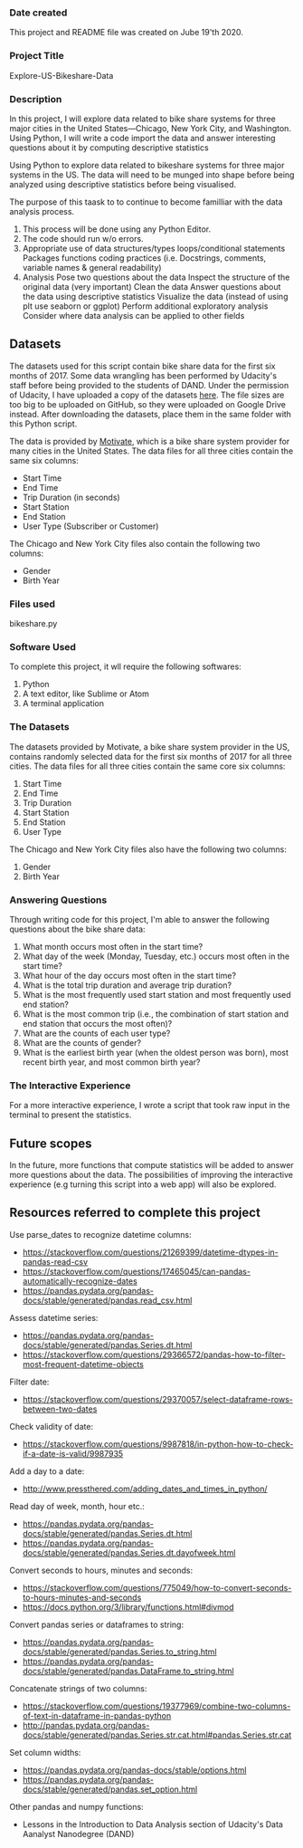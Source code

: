 ### Date created
This project and README file was created on Jube 19'th 2020.

### Project Title
Explore-US-Bikeshare-Data

### Description
In this project, I will explore data related to bike share systems for three major cities in the United States—Chicago, New York City, and Washington. Using Python, I will write a code import the data and answer interesting questions about it by computing descriptive statistics

Using Python to explore data related to bikeshare systems for three major systems in the US. 
The data will need to be munged into shape before being analyzed using descriptive statistics before being visualised.

The purpose of this taask to to continue to become familliar with the data analysis process.

   1. This process will be done using any Python Editor.
   2. The code should run w/o errors.
   3. Appropriate use of
        data structures/types
        loops/conditional statements
        Packages
        functions
        coding practices (i.e. Docstrings, comments, variable names & general readability)
   4. Analysis
        Pose two questions about the data
        Inspect the structure of the original data (very important)
        Clean the data
        Answer questions about the data using descriptive statistics
        Visualize the data (instead of using plt use seaborn or ggplot)
        Perform additional exploratory analysis
        Consider where data analysis can be applied to other fields

## Datasets
The datasets used for this script contain bike share data for the first six months of 2017. Some data wrangling has been performed by Udacity's staff before being provided to the students of DAND. Under the permission of Udacity, I have uploaded a copy of the datasets [here](https://drive.google.com/open?id=16FfhNDfAh0DvTIRw9r0plmWZlHPEcBa4). The file sizes are too big to be uploaded on GitHub, so they were uploaded on Google Drive instead. After downloading the datasets, place them in the same folder with this Python script.

The data is provided by [Motivate](https://www.motivateco.com/), which is a bike share system provider for many cities in the United States. The data files for all three cities contain the same six columns:
* Start Time
* End Time
* Trip Duration (in seconds)
* Start Station
* End Station
* User Type (Subscriber or Customer)

The Chicago and New York City files also contain the following two columns:
* Gender
* Birth Year

### Files used
bikeshare.py

### Software Used
To complete this project, it wll require the following softwares:
   1. Python
   2. A text editor, like Sublime or Atom
   3. A terminal application

### The Datasets
The datasets provided by Motivate, a bike share system provider in the US, contains randomly selected data for the first six months of 2017 for all three cities. The data files for all three cities contain the same core six columns:

   1. Start Time
   2. End Time
   3. Trip Duration
   4. Start Station
   5. End Station
   6. User Type

The Chicago and New York City files also have the following two columns:

   1. Gender
   2. Birth Year

### Answering Questions
Through writing code for this project, I'm able to answer the following questions about the bike share data:

   1. What month occurs most often in the start time?
   2. What day of the week (Monday, Tuesday, etc.) occurs most often in the start time?
   3. What hour of the day occurs most often in the start time?
   4. What is the total trip duration and average trip duration?
   5. What is the most frequently used start station and most frequently used end station?
   6. What is the most common trip (i.e., the combination of start station and end station that occurs the most often)?
   7. What are the counts of each user type?
   8. What are the counts of gender?
   9. What is the earliest birth year (when the oldest person was born), most recent birth year, and most common birth year?

### The Interactive Experience
For a more interactive experience, I wrote a script that took raw input in the terminal to present the statistics.

## Future scopes
In the future, more functions that compute statistics will be added to answer more questions about the data. The possibilities of improving the interactive experience (e.g turning this script into a web app) will also be explored.

## Resources referred to complete this project
Use parse_dates to recognize datetime columns:
* https://stackoverflow.com/questions/21269399/datetime-dtypes-in-pandas-read-csv
* https://stackoverflow.com/questions/17465045/can-pandas-automatically-recognize-dates
* https://pandas.pydata.org/pandas-docs/stable/generated/pandas.read_csv.html

Assess datetime series:
* https://pandas.pydata.org/pandas-docs/stable/generated/pandas.Series.dt.html
* https://stackoverflow.com/questions/29366572/pandas-how-to-filter-most-frequent-datetime-objects

Filter date:
* https://stackoverflow.com/questions/29370057/select-dataframe-rows-between-two-dates

Check validity of date:
* https://stackoverflow.com/questions/9987818/in-python-how-to-check-if-a-date-is-valid/9987935

Add a day to a date:
* http://www.pressthered.com/adding_dates_and_times_in_python/

Read day of week, month, hour etc.:
* https://pandas.pydata.org/pandas-docs/stable/generated/pandas.Series.dt.html
* https://pandas.pydata.org/pandas-docs/stable/generated/pandas.Series.dt.dayofweek.html

Convert seconds to hours, minutes and seconds:
* https://stackoverflow.com/questions/775049/how-to-convert-seconds-to-hours-minutes-and-seconds
* https://docs.python.org/3/library/functions.html#divmod

Convert pandas series or dataframes to string:
* https://pandas.pydata.org/pandas-docs/stable/generated/pandas.Series.to_string.html
* https://pandas.pydata.org/pandas-docs/stable/generated/pandas.DataFrame.to_string.html

Concatenate strings of two columns:
* https://stackoverflow.com/questions/19377969/combine-two-columns-of-text-in-dataframe-in-pandas-python
* http://pandas.pydata.org/pandas-docs/stable/generated/pandas.Series.str.cat.html#pandas.Series.str.cat

Set column widths:
* https://pandas.pydata.org/pandas-docs/stable/options.html
* https://pandas.pydata.org/pandas-docs/stable/generated/pandas.set_option.html

Other pandas and numpy functions:
* Lessons in the Introduction to Data Analysis section of Udacity's Data Aanalyst Nanodegree (DAND)
